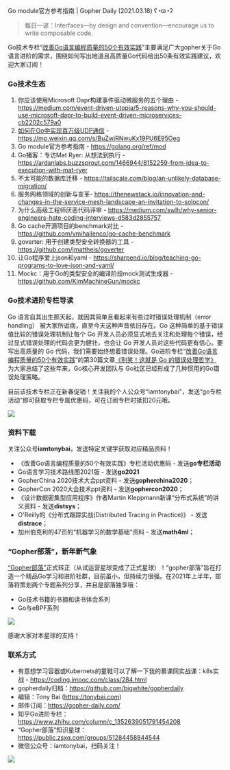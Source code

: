 Go module官方参考指南 | Gopher Daily (2021.03.18) ʕ◔ϖ◔ʔ

>每日一谚：Interfaces—by design and convention—encourage us to write composable code.

Go技术专栏“[改善Go语⾔编程质量的50个有效实践](https://www.imooc.com/read/87)”主要满足广大gopher关于Go语言进阶的需求，围绕如何写出地道且高质量Go代码给出50条有效实践建议，欢迎大家订阅！

### Go技术生态

1. 你应该使用Microsoft Dapr构建事件驱动微服务的五个理由 - https://medium.com/event-driven-utopia/5-reasons-why-you-should-use-microsoft-dapr-to-build-event-driven-microservices-cb2202c579a0
2. [如何在Go中实现百万级UDP通信](https://mp.weixin.qq.com/s/BuZwjRNwuKx19PU6E95Oeg) - https://mp.weixin.qq.com/s/BuZwjRNwuKx19PU6E95Oeg
3. Go module官方参考指南 - https://golang.org/ref/mod
4. Go播客：专访Mat Ryer: 从想法到执行 - https://ardanlabs.buzzsprout.com/1466944/8152259-from-idea-to-execution-with-mat-ryer
5. 不太可能的数据库迁移 - https://tailscale.com/blog/an-unlikely-database-migration/
6. 服务网格领域的创新与变革- https://thenewstack.io/innovation-and-changes-in-the-service-mesh-landscape-an-invitation-to-solocon/
7. 为什么高级工程师厌恶代码评审 - https://medium.com/swlh/why-senior-engineers-hate-coding-interviews-d583d2855757
8. Go cache开源项目的benchmark对比 - https://github.com/vmihailenco/go-cache-benchmark
9. goverter: 用于创建类型安全转换器的工具 - https://github.com/jmattheis/goverter
10. 让Go程序爱上json和yaml - https://sharpend.io/blog/teaching-go-programs-to-love-json-and-yaml/
11. Mockc：用于Go的类型安全的编译阶段mock测试生成器 - https://github.com/KimMachineGun/mockc


### Go技术进阶专栏导读

Go 语言自其出生那天起，就因其简单且看起来有些过时错误处理机制（error handling） 被大家所诟病，直至今天这种声音依旧存在。Go 这种简单的基于错误值比较的错误处理机制让每个 Go 开发人员必须显式地去关注和处理每个错误，经过显式错误处理的代码会更为健壮，也会让 Go 开发人员对这些代码更有信心。要写出高质量的 Go 代码，我们需要始终想着错误处理。Go进阶专栏“[改善Go语⾔编程质量的50个有效实践](https://mp.weixin.qq.com/s/RThCEQOdytQxwrMP7XRTRw)”的第30篇文章[《别笑！这就是 Go 的错误处理哲学》](https://www.imooc.com/read/87/article/2433) 为大家总结了这些年来，Go核心开发团队与 Go社区已经形成了几种惯用的Go错误处理策略。 

目前该技术专栏正在新春促销！关注我的个人公众号“iamtonybai”，发送“go专栏活动”即可获取专栏专属优惠码，可在订阅专栏时抵扣20元哦。

![](http://image.tonybai.com/img/202011/go-column-pgo-with-qr-and-text.png)


### 资料下载

关注公众号**iamtonybai**，发送特定关键字获取对应精品资料！

* 《改善Go语⾔编程质量的50个有效实践》专栏活动优惠码 - 发送**go专栏活动**
* Go语言学习技术路线图2021版 - 发送**go2021**
* GopherChina 2020技术大会ppt资料 - 发送**gopherchina2020**；
* GopherCon 2020大会技术ppt资料 - 发送**gophercon2020**；
* 《设计数据密集型应用程序》作者Martin Kleppmann新课“分布式系统”的讲义资料 - 发送**distsys**；
* O'Reilly的《分布式跟踪实战(Distributed Tracing in Practice)》 - 发送**distrace**；
* 加州伯克利的47页的“机器学习的数学基础”资料 - 发送**math4ml**；

### “Gopher部落”，新年新气象

[“Gopher部落”](https://mp.weixin.qq.com/s/jUqAL7hf2GmMun64BJufEA)正式转正（从试运营星球变成了正式星球）！“gopher部落”旨在打造一个精品Go学习和进阶社群，目前虽小，但持续力很强。在2021年上半年，部落将策划两个专题系列分享，并且是部落独享哦：

* Go技术书籍的书摘和读书体会系列
* Go与eBPF系列

![](http://image.tonybai.com/img/202103/gopher-tribe-zsxq-card.png)

感谢大家对本星球的支持！

### 联系方式

* 有意想学习容器或Kubernets的童鞋可以了解一下我的慕课网实战课：k8s实战 - https://coding.imooc.com/class/284.html
* gopherdaily归档：https://github.com/bigwhite/gopherdaily
* 编辑：Tony Bai (https://tonybai.com)
* 邮件订阅：https://gopher-daily.com/
* 知乎Go进阶专栏：https://www.zhihu.com/column/c_1352639051791454208
* “Gopher部落”知识星球：https://public.zsxq.com/groups/51284458844544
* 微信公众号：iamtonybai，扫码关注！

![](http://image.tonybai.com/img/202011/qrcode_for_iamtonybai.jpg)
